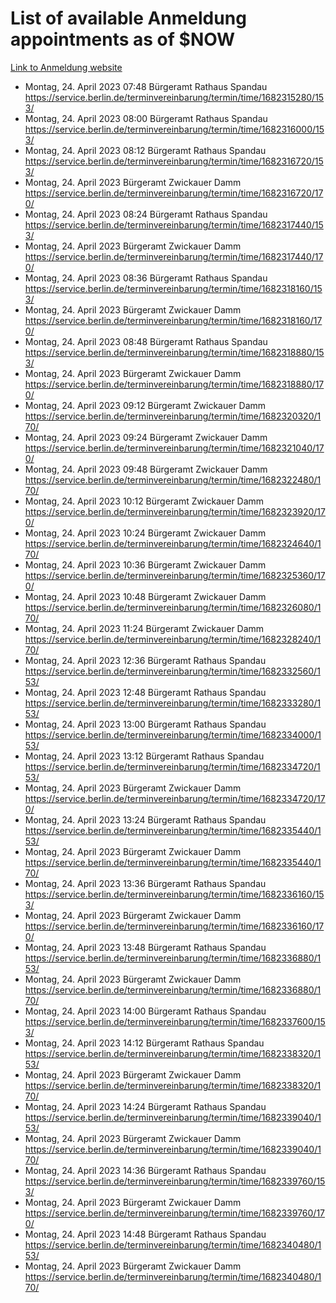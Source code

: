 # List of available Anmeldung appointments as of $NOW
[Link to Anmeldung website](https://service.berlin.de/terminvereinbarung/termin/tag.php?termin=1&anliegen[]=120686&dienstleisterlist=122210,122217,327316,122219,327312,122227,327314,122231,327346,122243,327348,122254,122252,329742,122260,329745,122262,329748,122271,327278,122273,327274,122277,327276,330436,122280,327294,122282,327290,122284,327292,122291,327270,122285,327266,122286,327264,122296,327268,150230,329760,122297,327286,122294,327284,122312,329763,122314,329775,122304,327330,122311,327334,122309,327332,317869,122281,327352,122279,329772,122283,122276,327324,122274,327326,122267,329766,122246,327318,122251,327320,122257,327322,122208,327298,122226,327300&herkunft=http%3A%2F%2Fservice.berlin.de%2Fdienstleistung%2F120686%2F)
- Montag, 24. April 2023 07:48 Bürgeramt Rathaus Spandau https://service.berlin.de/terminvereinbarung/termin/time/1682315280/153/
- Montag, 24. April 2023 08:00 Bürgeramt Rathaus Spandau https://service.berlin.de/terminvereinbarung/termin/time/1682316000/153/
- Montag, 24. April 2023 08:12 Bürgeramt Rathaus Spandau https://service.berlin.de/terminvereinbarung/termin/time/1682316720/153/
- Montag, 24. April 2023  Bürgeramt Zwickauer Damm https://service.berlin.de/terminvereinbarung/termin/time/1682316720/170/
- Montag, 24. April 2023 08:24 Bürgeramt Rathaus Spandau https://service.berlin.de/terminvereinbarung/termin/time/1682317440/153/
- Montag, 24. April 2023  Bürgeramt Zwickauer Damm https://service.berlin.de/terminvereinbarung/termin/time/1682317440/170/
- Montag, 24. April 2023 08:36 Bürgeramt Rathaus Spandau https://service.berlin.de/terminvereinbarung/termin/time/1682318160/153/
- Montag, 24. April 2023  Bürgeramt Zwickauer Damm https://service.berlin.de/terminvereinbarung/termin/time/1682318160/170/
- Montag, 24. April 2023 08:48 Bürgeramt Rathaus Spandau https://service.berlin.de/terminvereinbarung/termin/time/1682318880/153/
- Montag, 24. April 2023  Bürgeramt Zwickauer Damm https://service.berlin.de/terminvereinbarung/termin/time/1682318880/170/
- Montag, 24. April 2023 09:12 Bürgeramt Zwickauer Damm https://service.berlin.de/terminvereinbarung/termin/time/1682320320/170/
- Montag, 24. April 2023 09:24 Bürgeramt Zwickauer Damm https://service.berlin.de/terminvereinbarung/termin/time/1682321040/170/
- Montag, 24. April 2023 09:48 Bürgeramt Zwickauer Damm https://service.berlin.de/terminvereinbarung/termin/time/1682322480/170/
- Montag, 24. April 2023 10:12 Bürgeramt Zwickauer Damm https://service.berlin.de/terminvereinbarung/termin/time/1682323920/170/
- Montag, 24. April 2023 10:24 Bürgeramt Zwickauer Damm https://service.berlin.de/terminvereinbarung/termin/time/1682324640/170/
- Montag, 24. April 2023 10:36 Bürgeramt Zwickauer Damm https://service.berlin.de/terminvereinbarung/termin/time/1682325360/170/
- Montag, 24. April 2023 10:48 Bürgeramt Zwickauer Damm https://service.berlin.de/terminvereinbarung/termin/time/1682326080/170/
- Montag, 24. April 2023 11:24 Bürgeramt Zwickauer Damm https://service.berlin.de/terminvereinbarung/termin/time/1682328240/170/
- Montag, 24. April 2023 12:36 Bürgeramt Rathaus Spandau https://service.berlin.de/terminvereinbarung/termin/time/1682332560/153/
- Montag, 24. April 2023 12:48 Bürgeramt Rathaus Spandau https://service.berlin.de/terminvereinbarung/termin/time/1682333280/153/
- Montag, 24. April 2023 13:00 Bürgeramt Rathaus Spandau https://service.berlin.de/terminvereinbarung/termin/time/1682334000/153/
- Montag, 24. April 2023 13:12 Bürgeramt Rathaus Spandau https://service.berlin.de/terminvereinbarung/termin/time/1682334720/153/
- Montag, 24. April 2023  Bürgeramt Zwickauer Damm https://service.berlin.de/terminvereinbarung/termin/time/1682334720/170/
- Montag, 24. April 2023 13:24 Bürgeramt Rathaus Spandau https://service.berlin.de/terminvereinbarung/termin/time/1682335440/153/
- Montag, 24. April 2023  Bürgeramt Zwickauer Damm https://service.berlin.de/terminvereinbarung/termin/time/1682335440/170/
- Montag, 24. April 2023 13:36 Bürgeramt Rathaus Spandau https://service.berlin.de/terminvereinbarung/termin/time/1682336160/153/
- Montag, 24. April 2023  Bürgeramt Zwickauer Damm https://service.berlin.de/terminvereinbarung/termin/time/1682336160/170/
- Montag, 24. April 2023 13:48 Bürgeramt Rathaus Spandau https://service.berlin.de/terminvereinbarung/termin/time/1682336880/153/
- Montag, 24. April 2023  Bürgeramt Zwickauer Damm https://service.berlin.de/terminvereinbarung/termin/time/1682336880/170/
- Montag, 24. April 2023 14:00 Bürgeramt Rathaus Spandau https://service.berlin.de/terminvereinbarung/termin/time/1682337600/153/
- Montag, 24. April 2023 14:12 Bürgeramt Rathaus Spandau https://service.berlin.de/terminvereinbarung/termin/time/1682338320/153/
- Montag, 24. April 2023  Bürgeramt Zwickauer Damm https://service.berlin.de/terminvereinbarung/termin/time/1682338320/170/
- Montag, 24. April 2023 14:24 Bürgeramt Rathaus Spandau https://service.berlin.de/terminvereinbarung/termin/time/1682339040/153/
- Montag, 24. April 2023  Bürgeramt Zwickauer Damm https://service.berlin.de/terminvereinbarung/termin/time/1682339040/170/
- Montag, 24. April 2023 14:36 Bürgeramt Rathaus Spandau https://service.berlin.de/terminvereinbarung/termin/time/1682339760/153/
- Montag, 24. April 2023  Bürgeramt Zwickauer Damm https://service.berlin.de/terminvereinbarung/termin/time/1682339760/170/
- Montag, 24. April 2023 14:48 Bürgeramt Rathaus Spandau https://service.berlin.de/terminvereinbarung/termin/time/1682340480/153/
- Montag, 24. April 2023  Bürgeramt Zwickauer Damm https://service.berlin.de/terminvereinbarung/termin/time/1682340480/170/
